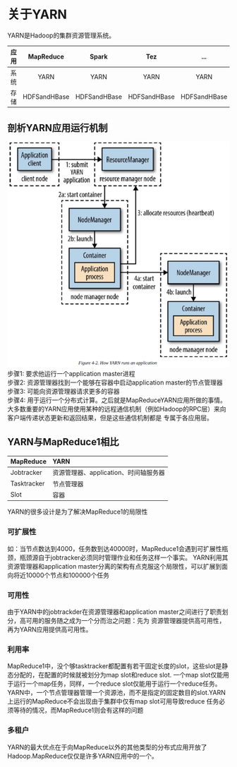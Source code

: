 # 关于YARN
YARN是Hadoop的集群资源管理系统。  

| 应用 | MapReduce | Spark | Tez | ... |
| :---: | :---: |:---: | :---: | :---: |
| 系统 | YARN | YARN | YARN | YARN |
| 存储 | HDFSandHBase | HDFSandHBase | HDFSandHBase | HDFSandHBase |
## 剖析YARN应用运行机制
![YARN](YARN.png)
步骤1: 要求他运行一个application master进程  
步骤2: 资源管理器找到一个能够在容器中启动application master的节点管理器  
步骤3: 可能向资源管理器请求更多的容器  
步骤4: 用于运行一个分布式计算。之后就是MapReduceYARN应用所做的事情。  
大多数重要的YARN应用使用某种的远程通信机制（例如Hadoop的RPC层）来向客户端传递状态更新和返回结果，但是这些通信机制都是
专属于各应用层。  
## YARN与MapReduce1相比

|MapReduce|YARN|
|:--- |:--- |
|Jobtracker|资源管理器、application、时间轴服务器|
|Tasktracker|节点管理器|
|Slot|容器|
YARN的很多设计是为了解决MapReduce1的局限性
### 可扩展性
如：当节点数达到4000，任务数到达40000时，MapReduce1会遇到可扩展性瓶颈，瓶颈源自于jobtracker必须同时管理作业和任务这样一个事实。
YARN利用其资源管理器和application master分离的架构有点克服这个局限性，可以扩展到面向将近10000个节点和100000个任务
### 可用性
由于YARN中的jobtrackder在资源管理器和application master之间进行了职责划分，高可用的服务随之成为一个分而治之问题：先为
资源管理器提供高可用性，再为YARN应用提供高可用性。
### 利用率
MapReduce1中，没个够tasktracker都配置有若干固定长度的slot，这些slot是静态分配的，在配置的时候就被划分为map slot和reduce slot.
一个map slot仅能用于运行一个map任务，同样，一个reduce slot仅能用于运行一个reduce任务。  
YARN中，一个节点管理器管理一个资源池，而不是指定的固定数目的slot.YARN上运行的MapReduce不会出现由于集群中仅有map slot可用导致reduce
任务必须等待的情况，而MapReduce1则会有这样的问题
### 多租户
YARN的最大优点在于向MapReduce以外的其他类型的分布式应用开放了Hadoop.MapReduce仅仅是许多YARN应用中的一个。
